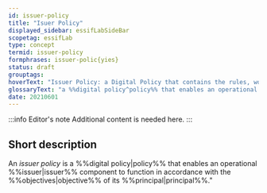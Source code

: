 ```yaml
---
id: issuer-policy
title: "Isuer Policy"
displayed_sidebar: essifLabSideBar
scopetag: essifLab
type: concept
termid: issuer-policy
formphrases: issuer-polic{yies}
status: draft
grouptags:
hoverText: "Issuer Policy: a Digital Policy that contains the rules, working-instructions, preferences and other guidance for an operational Issuer component to function in accordance with the Objectives of its Principal."
glossaryText: "a %%digital policy^policy%% that enables an operational %%issuer^issuer%% component to function in accordance with the %%objectives^objective%% of its %%principal^principal%%."
date: 20210601
---
```


:::info Editor's note
Additional content is needed here.
:::

## Short description

An *issuer policy* is a %%digital policy|policy%% that enables an operational %%issuer|issuer%% component to function in accordance with the %%objectives|objective%% of its %%principal|principal%%."

